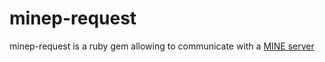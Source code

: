 minep-request
=============

minep-request is a ruby gem allowing to communicate with a <a href="http://github.com/Ezveus/Mine">MINE server</a>

